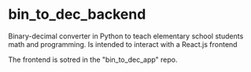 # bin_to_dec_backend
Binary-decimal converter in Python to teach elementary school students math and programming. Is intended to interact with a React.js frontend

The frontend is sotred in the "bin_to_dec_app" repo.
